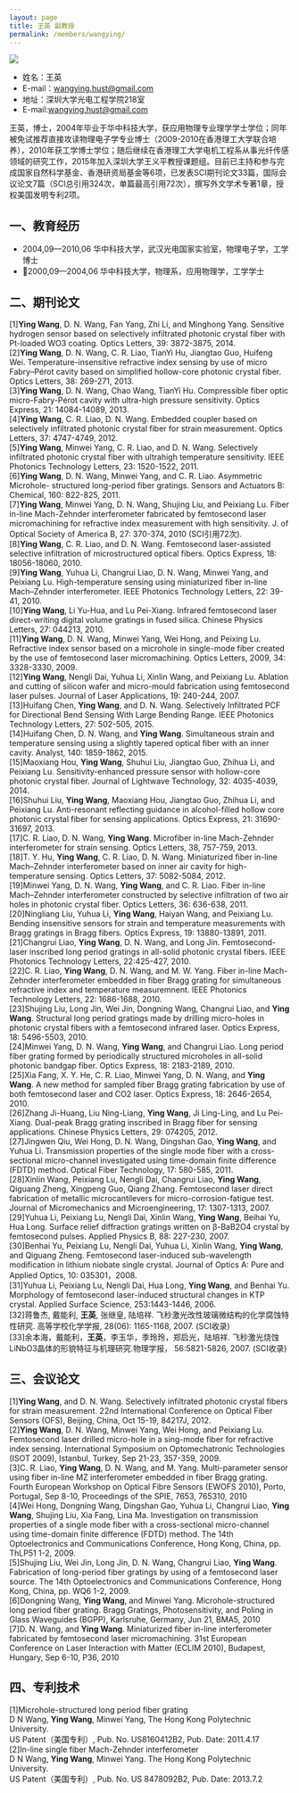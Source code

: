 ```yaml
---
layout: page
title: 王英 副教授
permalink: /members/wangying/
---
```


<a href="{{ site.baseurl }}/members/wangying/">
<img class="member-avatar" src="{{ site.baseurl }}/images/wangying-92x128.jpg">
</a>

+ 姓名：王英
+ E-mail：wangying.hust@gmail.com
+ 地址：深圳大学光电工程学院218室
+ E-mail:wangying.hust@gmail.com

王英，博士，2004年毕业于华中科技大学，获应用物理专业理学学士学位；同年被免试推荐直接攻读物理电子学专业博士（2009-2010在香港理工大学联合培养），2010年获工学博士学位；随后继续在香港理工大学电机工程系从事光纤传感领域的研究工作，2015年加入深圳大学王义平教授课题组。目前已主持和参与完成国家自然科学基金、香港研资局基金等6项，已发表SCI期刊论文33篇，国际会议论文7篇（SCI总引用324次，单篇最高引用72次），撰写外文学术专著1章，授权美国发明专利2项。

## 一、教育经历
+ 2004,09—2010,06 华中科技大学，武汉光电国家实验室，物理电子学，工学博士
+ 2000,09—2004,06 华中科技大学，物理系，应用物理学，工学学士

## 二、期刊论文
[1]**Ying Wang**, D. N. Wang, Fan Yang, Zhi Li, and Minghong Yang. Sensitive hydrogen sensor based on selectively infiltrated photonic crystal fiber with Pt-loaded WO3 coating. Optics Letters, 39: 3872-3875, 2014.<br>
[2]**Ying Wang**, D. N. Wang, C. R. Liao, TianYi Hu, Jiangtao Guo, Huifeng Wei. Temperature-insensitive refractive index sensing by use of micro Fabry–Pérot cavity based on simplified hollow-core photonic crystal fiber. Optics Letters, 38: 269-271, 2013.<br> 
[3]**Ying Wang**, D. N. Wang, Chao Wang, TianYi Hu. Compressible fiber optic micro-Fabry-Pérot cavity with ultra-high pressure sensitivity. Optics Express, 21: 14084-14089, 2013. <br>
[4]**Ying Wang**, C. R. Liao, D. N. Wang. Embedded coupler based on selectively infiltrated photonic crystal fiber for strain measurement. Optics Letters, 37: 4747-4749, 2012. <br>
[5]**Ying Wang**, Minwei Yang, C. R. Liao, and D. N. Wang. Selectively infiltrated photonic crystal fiber with ultrahigh temperature sensitivity. IEEE Photonics Technology Letters, 23: 1520-1522, 2011.<br>
[6]**Ying Wang**, D. N. Wang, Minwei Yang, and C. R. Liao. Asymmetric Microhole- structured long-period fiber gratings. Sensors and Actuators B: Chemical, 160: 822-825, 2011. <br>
[7]**Ying Wang**, Minwei Yang, D. N. Wang, Shujing Liu, and Peixiang Lu. Fiber in-line Mach-Zehnder interferometer fabricated by femtosecond laser micromachining for refractive index measurement with high sensitivity. J. of Optical Society of America B, 27: 370-374, 2010 (SCI引用72次).<br>
[8]**Ying Wang**, C. R. Liao, and D. N. Wang. Femtosecond laser-assisted selective infiltration of microstructured optical fibers. Optics Express, 18: 18056-18060, 2010. <br>
[9]**Ying Wang**, Yuhua Li, Changrui Liao, D. N. Wang, Minwei Yang, and Peixiang Lu. High-temperature sensing using miniaturized fiber in-line Mach–Zehnder interferometer. IEEE Photonics Technology Letters, 22: 39-41, 2010. <br>
[10]**Ying Wang**, Li Yu-Hua, and Lu Pei-Xiang. Infrared femtosecond laser direct-writing digital volume gratings in fused silica. Chinese Physics Letters, 27: 044213, 2010. <br>
[11]**Ying Wang**, D. N. Wang, Minwei Yang, Wei Hong, and Peixing Lu. Refractive index sensor based on a microhole in single-mode fiber created by the use of femtosecond laser micromachining. Optics Letters, 2009, 34: 3328-3330, 2009. <br>
[12]**Ying Wang**, Nengli Dai, Yuhua Li, Xinlin Wang, and Peixiang Lu. Ablation and cutting of silicon wafer and micro-mould fabrication using femtosecond laser pulses. Journal of Laser Applications, 19: 240-244, 2007. <br>
[13]Huifang Chen, **Ying Wang**, and D. N. Wang. Selectively Infiltrated PCF for Directional Bend Sensing With Large Bending Range. IEEE Photonics Technology Letters, 27: 502-505, 2015.<br>
[14]Huifang Chen, D. N. Wang, and **Ying Wang**. Simultaneous strain and temperature sensing using a slightly tapered optical fiber with an inner cavity. Analyst, 140: 1859-1862, 2015.<br>
[15]Maoxiang Hou, **Ying Wang**, Shuhui Liu, Jiangtao Guo, Zhihua Li, and Peixiang Lu. Sensitivity-enhanced pressure sensor with hollow-core photonic crystal fiber. Journal of Lightwave Technology, 32: 4035-4039, 2014. <br>
[16]Shuhui Liu, **Ying Wang**, Maoxiang Hou, Jiangtao Guo, Zhihua Li, and Peixiang Lu. Anti-resonant reflecting guidance in alcohol-filled hollow core photonic crystal fiber for sensing applications. Optics Express, 21: 31690-31697, 2013. <br>
[17]C. R. Liao, D. N. Wang, **Ying Wang**. Microfiber in-line Mach-Zehnder interferometer for strain sensing. Optics Letters, 38, 757-759, 2013.<br>
[18]T. Y. Hu, **Ying Wang**, C. R. Liao, D. N. Wang. Miniaturized fiber in-line Mach–Zehnder interferometer based on inner air cavity for high-temperature sensing. Optics Letters, 37: 5082-5084, 2012.<br>
[19]Minwei Yang, D. N. Wang, **Ying Wang**, and C. R. Liao. Fiber in-line Mach–Zehnder interferometer constructed by selective infiltration of two air holes in photonic crystal fiber. Optics Letters, 36: 636-638, 2011. <br>
[20]Ningliang Liu, Yuhua Li, **Ying Wang**, Haiyan Wang, and Peixiang Lu. Bending insensitive sensors for strain and temperature measurements with Bragg gratings in Bragg fibers. Optics Express, 19: 13880-13891, 2011. <br>
[21]Changrui Liao, **Ying Wang**, D. N. Wang, and Long Jin. Femtosecond-laser inscribed long period gratings in all-solid photonic crystal fibers. IEEE Photonics Technology Letters, 22:425-427, 2010. <br>
[22]C. R. Liao, **Ying Wang**, D. N. Wang, and M. W. Yang. Fiber in-line Mach-Zehnder interferometer embedded in fiber Bragg grating for simultaneous refractive index and temperature measuremnent. IEEE Photonics Technology Letters, 22: 1686-1688, 2010.<br>
[23]Shujing Liu, Long Jin, Wei Jin, Dongning Wang, Changrui Liao, and **Ying Wang**. Structural long period gratings made by drilling micro-holes in photonic crystal fibers with a femtosecond infrared laser. Optics Express, 18: 5496-5503, 2010. <br>
[24]Minwei Yang, D. N. Wang, **Ying Wang**, and Changrui Liao. Long period fiber grating formed by periodically structured microholes in all-solid photonic bandgap fiber. Optics Express, 18: 2183-2189, 2010.<br>
[25]Xia Fang, X. Y. He, C. R. Liao, Minwei Yang, D. N. Wang, and **Ying Wang**. A new method for sampled fiber Bragg grating fabrication by use of both femtosecond laser and CO2 laser. Optics Express, 18: 2646-2654, 2010. <br>
[26]Zhang Ji-Huang, Liu Ning-Liang, **Ying Wang**, Ji Ling-Ling, and Lu Pei-Xiang. Dual-peak Bragg grating inscribed in Bragg fiber for sensing applications. Chinese Physics Letters, 29: 074205, 2012. <br>
[27]Jingwen Qiu, Wei Hong, D. N. Wang, Dingshan Gao, **Ying Wang**, and Yuhua Li. Transmission properties of the single mode fiber with a cross-sectional micro-channel investigated using time-domain finite difference (FDTD) method. Optical Fiber Technology, 17: 580-585, 2011.<br>
[28]Xinlin Wang, Peixiang Lu, Nengli Dai, Changrui Liao, **Ying Wang**, Qiguang Zheng, Xingpeng Guo, Qiang Zhang. Femtosecond laser direct fabrication of metallic microcantilevers for micro-corrosion-fatigue test. Journal of Micromechanics and Microengineering, 17: 1307-1313, 2007.<br>
[29]Yuhua Li, Peixiang Lu, Nengli Dai, Xinlin Wang, **Ying Wang**, Beihai Yu, Hua Long. Surface relief diffraction gratings written on β-BaB2O4 crystal by femtosecond pulses. Applied Physics B, 88: 227-230, 2007. <br>
[30]Benhai Yu, Peixiang Lu, Nengli Dai, Yuhua Li, Xinlin Wang, **Ying Wang**, and Qiguang Zheng. Femtosecond laser-induced sub-wavelength modification in lithium niobate single crystal. Journal of Optics A: Pure and Applied Optics, 10: 035301，2008.<br>
[31]Yuhua Li, Peixiang Lu, Nengli Dai, Hua Long, **Ying Wang**, and Benhai Yu. Morphology of femtosecond laser-induced structural changes in KTP crystal. Applied Surface Science, 253:1443-1446, 2006.<br>
[32]蒋鲁杰, 戴能利, **王英**, 张继皇, 陆培祥. 飞秒激光改性玻璃微结构的化学腐蚀特性研究. 高等学校化学学报, 28(06): 1165-1168, 2007. (SCI收录)<br>
[33]余本海，戴能利，**王英**，李玉华，季玲玲，郑启光，陆培祥. 飞秒激光烧蚀LiNbO3晶体的形貌特征与机理研究.物理学报， 56:5821-5826, 2007. (SCI收录)<br>

## 三、会议论文
[1]**Ying Wang**, and D. N. Wang. Selectively infiltrated photonic crystal fibers for strain measurement. 22nd International Conference on Optical Fiber Sensors (OFS), Beijing, China, Oct 15-19, 84217J, 2012.<br>
[2]**Ying Wang**, D. N. Wang, Minwei Yang, Wei Hong, and Peixiang Lu. Femtosecond laser drilled micro-hole in a sing-mode fiber for refractive index sensing. International Symposium on Optomechatronic Technologies (ISOT 2009), Istanbul, Turkey, Sep 21-23, 357-359, 2009.  <br>
[3]C. R. Liao, **Ying Wang**, D. N. Wang, and M. Yang. Multi-parameter sensor using fiber in-line MZ interferometer embedded in fiber Bragg grating. Fourth European Workshop on Optical Fibre Sensors (EWOFS 2010), Porto, Portugal, Sep 8-10, Proceedings of the SPIE, 7653, 765310, 2010  <br>
[4]Wei Hong, Dongning Wang, Dingshan Gao, Yuhua Li, Changrui Liao, **Ying Wang**, Shujing Liu, Xia Fang, Lina Ma. Investigation on transmission properties of a single mode fiber with a cross-sectional micro-channel using time-domain finite difference (FDTD) method. The 14th Optoelectronics and Communications Conference, Hong Kong, China, pp. ThLP51 1-2, 2009. <br>
[5]Shujing Liu, Wei Jin, Long Jin, D. N. Wang, Changrui Liao, **Ying Wang**. Fabrication of long-period fiber gratings by using of a femtosecond laser source. The 14th Optoelectronics and Communications Conference, Hong Kong, China, pp. WQ6 1-2, 2009. <br>
[6]Dongning Wang, **Ying Wang**, and Minwei Yang. Microhole-structured long period fiber grating. Bragg Gratings, Photosensitivity, and Poling in Glass Waveguides (BGPP), Karlsruhe, Germany, Jun 21, BMA5, 2010 <br>
[7]D. N. Wang, and **Ying Wang**. Miniaturized fiber in-line interferometer fabricated by femtosecond laser micromachining. 31st European Conference on Laser Interaction with Matter (ECLIM 2010), Budapest, Hungary, Sep 6-10, P36, 2010<br>

## 四、专利技术
[1]Microhole-structured  long period fiber grating<br>
D N Wang, **Ying Wang**, Minwei Yang, The Hong Kong Polytechnic University.<br>
US Patent（美国专利）, Pub. No. US8160412B2, Pub. Date: 2011.4.17<br>
[2]In-line single fiber Mach-Zehnder interferometer<br>
D N Wang, **Ying Wang**, Minwei Yang. The Hong Kong Polytechnic University.<br>
US Patent（美国专利）, Pub. No. US 8478092B2, Pub. Date: 2013.7.2<br>
